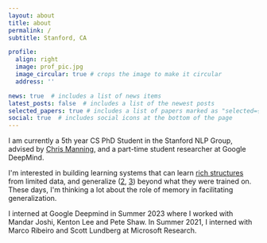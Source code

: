 ```yaml
---
layout: about
title: about
permalink: /
subtitle: Stanford, CA

profile:
  align: right
  image: prof_pic.jpg
  image_circular: true # crops the image to make it circular
  address: ''

news: true  # includes a list of news items
latest_posts: false  # includes a list of the newest posts
selected_papers: true # includes a list of papers marked as "selected={true}"
social: true  # includes social icons at the bottom of the page
---
```


I am currently a 5th year CS PhD Student in the Stanford NLP Group, advised by [Chris Manning](https://nlp.stanford.edu/manning/), and a part-time student researcher at Google DeepMind. 

I'm interested in building learning systems that can learn [rich structures](https://openreview.net/pdf?id=sAOOeI878Ns) from limited data, and generalize ([2](https://arxiv.org/abs/1811.12889), [3](https://arxiv.org/abs/2305.18741)) beyond what they were trained on. These days, I'm thinking a lot about the role of memory in facilitating generalization.

I interned at Google Deepmind in Summer 2023 where I worked with Mandar Joshi, Kenton Lee and Pete Shaw. In Summer 2021, I interned with Marco Ribeiro and Scott Lundberg at Microsoft Research.